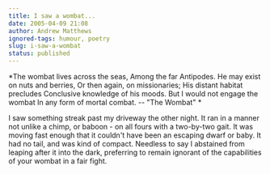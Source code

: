 ```yaml
---
title: I saw a wombat...
date: 2005-04-09 21:08
author: Andrew Matthews
ignored-tags: humour, poetry
slug: i-saw-a-wombat
status: published
---
```


*The wombat lives across the seas,
Among the far Antipodes.
He may exist on nuts and berries,
Or then again, on missionaries;
His distant habitat precludes
Conclusive knowledge of his moods.
But I would not engage the wombat
In any form of mortal combat.
-- "The Wombat"
*

I saw something streak past my driveway the other night. It ran in a manner not unlike a chimp, or baboon - on all fours with a two-by-two gait. It was moving fast enough that it couldn't have been an escaping dwarf or baby. It had no tail, and was kind of compact. Needless to say I abstained from leaping after it into the dark, preferring to remain ignorant of the capabilities of your wombat in a fair fight.

